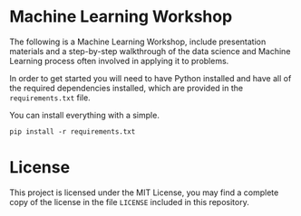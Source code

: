 Machine Learning Workshop
========================================

The following is a Machine Learning Workshop, include presentation materials and a step-by-step walkthrough of the data science and Machine Learning process often involved in applying it to problems.

In order to get started you will need to have Python installed and have all of the required dependencies installed, which are provided in the `requirements.txt` file.

You can install everything with a simple.

```
pip install -r requirements.txt
```


License
========================================

This project is licensed under the MIT License, you may find a complete copy of the license in the file `LICENSE` included in this repository.
